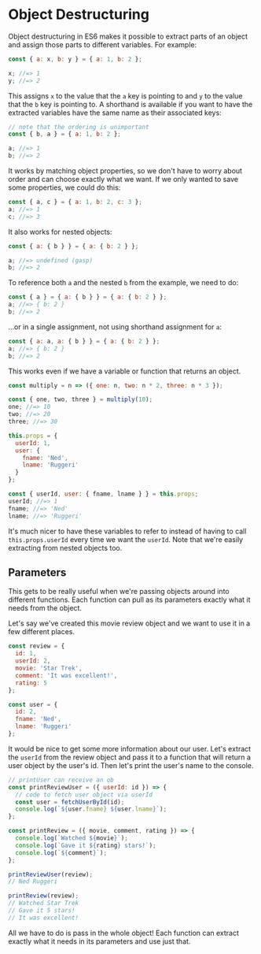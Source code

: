# Object Destructuring

Object destructuring in ES6 makes it possible to extract parts of an object and
assign those parts to different variables. For example:

```javascript
const { a: x, b: y } = { a: 1, b: 2 };

x; //=> 1
y; //=> 2
```
This assigns `x` to the value that the `a` key is pointing to and `y` to the value that the `b` key is pointing to. A shorthand is available if you want to have the extracted variables have the same name as their associated keys:
```js
// note that the ordering is unimportant
const { b, a } = { a: 1, b: 2 };

a; //=> 1
b; //=> 2
```

It works by matching object properties, so we don't have to worry about order
and can choose exactly what we want. If we only wanted to save some
properties, we could do this:

```javascript
const { a, c } = { a: 1, b: 2, c: 3 };
a; //=> 1
c; //=> 3
```

It also works for nested objects:

```js
const { a: { b } } = { a: { b: 2 } };

a; //=> undefined (gasp)
b; //=> 2
```
To reference both `a` and the nested `b` from the example, we need to do:

```js
const { a } = { a: { b } } = { a: { b: 2 } };
a; //=> { b: 2 }
b; //=> 2
```

...or in a single assignment, not using shorthand assignment for `a`:
```js
const { a: a, a: { b } } = { a: { b: 2 } };
a; //=> { b: 2 }
b; //=> 2
```

This works even if we have a variable or function that returns an object.

```js
const multiply = n => ({ one: n, two: n * 2, three: n * 3 });

const { one, two, three } = multiply(10);
one; //=> 10
two; //=> 20
three; //=> 30
```

```javascript
this.props = {
  userId: 1,
  user: {
    fname: 'Ned',
    lname: 'Ruggeri'
  }
};

const { userId, user: { fname, lname } } = this.props;
userId; //=> 1
fname; //=> 'Ned'
lname; //=> 'Ruggeri'
```

It's much nicer to have these variables to refer to instead of having to call
`this.props.userId` every time we want the `userId`. Note that we're easily
extracting from nested objects too.

## Parameters

This gets to be really useful when we're passing objects around into different
functions. Each function can pull as its parameters exactly what it needs from
the object.

Let's say we've created this movie review object and we want to use it in a
few different places.

```javascript
const review = {
  id: 1,
  userId: 2,
  movie: 'Star Trek',
  comment: 'It was excellent!',
  rating: 5
};

const user = {
  id: 2,
  fname: 'Ned',
  lname: 'Ruggeri'
};
```

It would be nice to get some more information about our user. Let's extract the
`userId` from the review object and pass it to a function that will return a user object by the user's id. Then let's print the user's name to the console.

```javascript
// printUser can receive an ob
const printReviewUser = ({ userId: id }) => {
  // code to fetch user object via userId
  const user = fetchUserById(id);
  console.log(`${user.fname} ${user.lname}`);
};

const printReview = ({ movie, comment, rating }) => {
  console.log(`Watched ${movie}`);
  console.log(`Gave it ${rating} stars!`);
  console.log(`${comment}`);
};

printReviewUser(review);
// Ned Ruggeri

printReview(review);
// Watched Star Trek
// Gave it 5 stars!
// It was excellent!
```

All we have to do is pass in the whole object! Each function can extract
exactly what it needs in its parameters and use just that.
